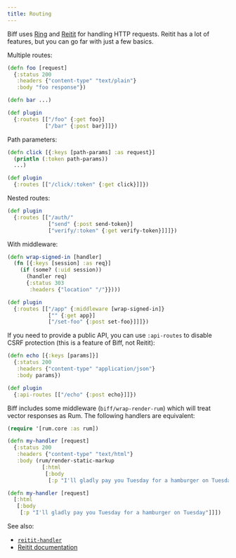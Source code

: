 ```yaml
---
title: Routing
---
```


Biff uses [Ring](https://github.com/ring-clojure/ring) and
[Reitit](https://github.com/metosin/reitit) for handling HTTP requests. Reitit
has a lot of features, but you can go far with just a few basics.

Multiple routes:

```clojure
(defn foo [request]
  {:status 200
   :headers {"content-type" "text/plain"}
   :body "foo response"})

(defn bar ...)

(def plugin
  {:routes [["/foo" {:get foo}]
            ["/bar" {:post bar}]]})
```

Path parameters:

```clojure
(defn click [{:keys [path-params] :as request}]
  (println (:token path-params))
  ...)

(def plugin
  {:routes [["/click/:token" {:get click}]]})
```

Nested routes:

```clojure
(def plugin
  {:routes [["/auth/"
             ["send" {:post send-token}]
             ["verify/:token" {:get verify-token}]]]})
```

With middleware:

```clojure
(defn wrap-signed-in [handler]
  (fn [{:keys [session] :as req}]
    (if (some? (:uid session))
      (handler req)
      {:status 303
       :headers {"location" "/"}})))

(def plugin
  {:routes [["/app" {:middleware [wrap-signed-in]}
             ["" {:get app}]
             ["/set-foo" {:post set-foo}]]]})
```

If you need to provide a public API, you can use `:api-routes` to disable
CSRF protection (this is a feature of Biff, not Reitit):

```clojure
(defn echo [{:keys [params]}]
  {:status 200
   :headers {"content-type" "application/json"}
   :body params})

(def plugin
  {:api-routes [["/echo" {:post echo}]]})
```

Biff includes some middleware (`biff/wrap-render-rum`) which will treat vector responses
as Rum. The following handlers are equivalent:

```clojure
(require '[rum.core :as rum])

(defn my-handler [request]
  {:status 200
   :headers {"content-type" "text/html"}
   :body (rum/render-static-markup
           [:html
            [:body
             [:p "I'll gladly pay you Tuesday for a hamburger on Tuesday"]]])})

(defn my-handler [request]
  [:html
   [:body
    [:p "I'll gladly pay you Tuesday for a hamburger on Tuesday"]]])
```

See also:

 - [`reitit-handler`](/docs/api/misc#reitit-handler)
 - [Reitit documentation](https://cljdoc.org/d/metosin/reitit/CURRENT/doc/introduction)
